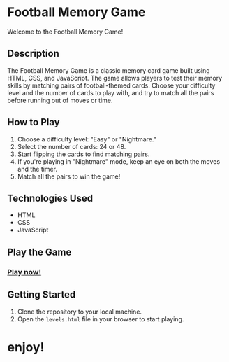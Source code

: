 # Football Memory Game

Welcome to the Football Memory Game!

## Description

The Football Memory Game is a classic memory card game built using HTML, CSS, and JavaScript.
The game allows players to test their memory skills by matching pairs of football-themed cards.
Choose your difficulty level and the number of cards to play with, and try to match all the pairs before running out of moves or time.

## How to Play

1. Choose a difficulty level: "Easy" or "Nightmare."
2. Select the number of cards: 24 or 48.
3. Start flipping the cards to find matching pairs.
4. If you're playing in "Nightmare" mode, keep an eye on both the moves and the timer.
5. Match all the pairs to win the game!

## Technologies Used

- HTML
- CSS
- JavaScript


## **Play the Game**

### [Play now!](https://football-field-memory-game.netlify.app/levels/levels.html)


## Getting Started

1. Clone the repository to your local machine.
2. Open the `levels.html` file in your browser to start playing.

# enjoy!
